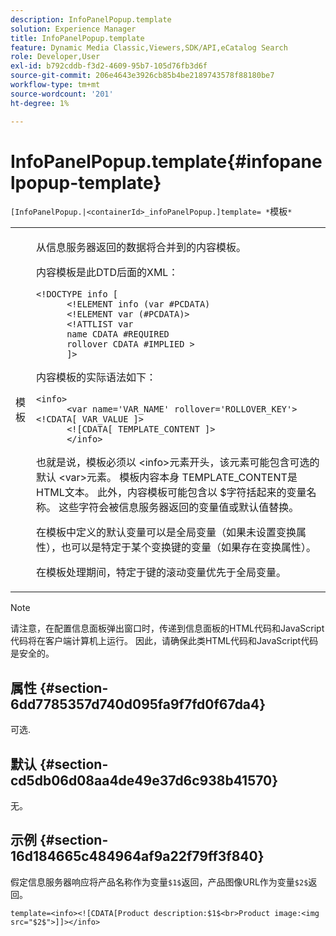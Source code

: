 ```yaml
---
description: InfoPanelPopup.template
solution: Experience Manager
title: InfoPanelPopup.template
feature: Dynamic Media Classic,Viewers,SDK/API,eCatalog Search
role: Developer,User
exl-id: b792cddb-f3d2-4609-95b7-105d76fb3d6f
source-git-commit: 206e4643e3926cb85b4be2189743578f88180be7
workflow-type: tm+mt
source-wordcount: '201'
ht-degree: 1%

---
```


# InfoPanelPopup.template{#infopanelpopup-template}

`[InfoPanelPopup.|<containerId>_infoPanelPopup.]template= *`模板`*`

<table id="table_A6B1B446A7AE4A4A8B552C07EC88E518"> 
 <tbody> 
  <tr> 
   <td> <p> <span class="codeph"><span class="varname">模板</span></span> </p> </td> 
   <td> <p>从信息服务器返回的数据将合并到的内容模板。 </p> <p>内容模板是此DTD后面的XML： </p> <p> <code>&lt;!DOCTYPE&nbsp;info&nbsp;&lbrack;
      &lt;!ELEMENT&nbsp;info&nbsp;(var&nbsp;#PCDATA)
      &lt;!ELEMENT&nbsp;var&nbsp;(#PCDATA)&gt;
      &lt;!ATTLIST&nbsp;var&nbsp;
      name&nbsp;CDATA&nbsp;#REQUIRED
      rollover&nbsp;CDATA&nbsp;#IMPLIED&nbsp;&gt;
      &rbrack;&gt;</code> </p> <p>内容模板的实际语法如下： </p> <p> <code>&lt;info&gt;
      &lt;var&nbsp;name='VAR_NAME'&nbsp;rollover='ROLLOVER_KEY'&gt;&lt;!CDATA[&nbsp;VAR_VALUE&nbsp;]&gt;
      &lt;!&lbrack;CDATA[&nbsp;TEMPLATE_CONTENT&nbsp;]&gt;
      &lt;/info&gt;</code> </p> <p>也就是说，模板必须以<span class="codeph"> &lt;info&gt;</span>元素开头，该元素可能包含可选的默认<span class="codeph"> &lt;var&gt;</span>元素。 模板内容本身<span class="codeph"> TEMPLATE_CONTENT</span>是HTML文本。 此外，内容模板可能包含以<span class="codeph"> $</span>字符括起来的变量名称。 这些字符会被信息服务器返回的变量值或默认值替换。 </p> <p>在模板中定义的默认变量可以是全局变量（如果未设置变换属性），也可以是特定于某个变换键的变量（如果存在变换属性）。 </p> <p>在模板处理期间，特定于键的滚动变量优先于全局变量。 </p> </td> 
  </tr> 
 </tbody> 
</table>

>[!NOTE]
>
>请注意，在配置信息面板弹出窗口时，传递到信息面板的HTML代码和JavaScript代码将在客户端计算机上运行。 因此，请确保此类HTML代码和JavaScript代码是安全的。

## 属性 {#section-6dd7785357d740d095fa9f7fd0f67da4}

可选.

## 默认 {#section-cd5db06d08aa4de49e37d6c938b41570}

无。

## 示例 {#section-16d184665c484964af9a22f79ff3f840}

假定信息服务器响应将产品名称作为变量`$1$`返回，产品图像URL作为变量`$2$`返回。

`template=<info><![CDATA[Product description:$1$<br>Product image:<img src="$2$">]]></info>`
